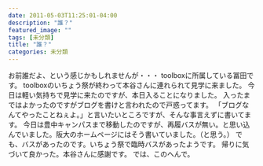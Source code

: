 ```yaml
---
date: 2011-05-03T11:25:01-04:00
description: "誰？"
featured_image: ""
tags: [未分類]
title: "誰？"
categories: 未分類
---
```


お前誰だよ、という感じかもしれませんが・・・
toolboxに所属している冨田です。
toolboxのいちょう祭が終わって本谷さんに連れられて見学に来ました。
今日は軽い気持ちで見学に来たのですが、本日入ることになりました。
入ったまではよかったのですがブログを書けと言われたので戸惑ってます。
「ブログなんてやったことねぇよ。」と言いたいところですが、そんな事言えずに書いてます。
今日は豊中キャンパスまで移動したのですが、再履バスが無い。と思い込んでいました。阪大のホームページにはそう書いていました。（と思う。）
でも、バスがあったのです。いちょう祭で臨時バスがあったようです。
帰りに気づいて良かった。本谷さんに感謝です。
では、このへんで。
